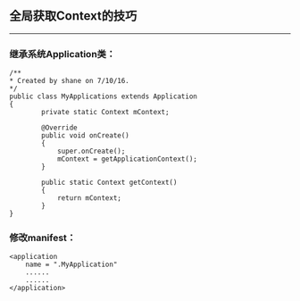 ## 全局获取Context的技巧
---
### 继承系统Application类：

	/**
 	* Created by shane on 7/10/16.
 	*/
	public class MyApplications extends Application
	{
    		private static Context mContext;

    		@Override
    		public void onCreate()
    		{
        		super.onCreate();
        		mContext = getApplicationContext();
    		}

    		public static Context getContext()
    		{
        		return mContext;
    		}
	}

### 修改manifest：
	<application 
		name = ".MyApplication"
		......
		......
	</application>
